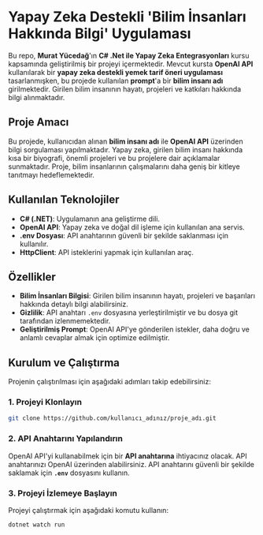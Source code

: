 # Yapay Zeka Destekli 'Bilim İnsanları Hakkında Bilgi' Uygulaması

Bu repo, **Murat Yücedağ**'ın **C# .Net ile Yapay Zeka Entegrasyonları** kursu kapsamında geliştirilmiş bir projeyi içermektedir. Mevcut kursta **OpenAI API** kullanılarak bir **yapay zeka destekli yemek tarif öneri uygulaması** tasarlanmışken, bu projede kullanılan **prompt**'a bir **bilim insanı adı** girilmektedir. Girilen bilim insanının hayatı, projeleri ve katkıları hakkında bilgi alınmaktadır.

## Proje Amacı
Bu projede, kullanıcıdan alınan **bilim insanı adı** ile **OpenAI API** üzerinden bilgi sorgulaması yapılmaktadır. Yapay zeka, girilen bilim insanı hakkında kısa bir biyografi, önemli projeleri ve bu projelere dair açıklamalar sunmaktadır. Proje, bilim insanlarının çalışmalarını daha geniş bir kitleye tanıtmayı hedeflemektedir.

## Kullanılan Teknolojiler
- **C# (.NET)**: Uygulamanın ana geliştirme dili.
- **OpenAI API**: Yapay zeka ve doğal dil işleme için kullanılan ana servis.
- **.env Dosyası**: API anahtarının güvenli bir şekilde saklanması için kullanılır.
- **HttpClient**: API isteklerini yapmak için kullanılan araç.

## Özellikler
- **Bilim İnsanları Bilgisi**: Girilen bilim insanının hayatı, projeleri ve başarıları hakkında detaylı bilgi alabilirsiniz.
- **Gizlilik**: API anahtarı `.env` dosyasına yerleştirilmiştir ve bu dosya git tarafından izlenmemektedir.
- **Geliştirilmiş Prompt**: OpenAI API'ye gönderilen istekler, daha doğru ve anlamlı cevaplar almak için optimize edilmiştir.

## Kurulum ve Çalıştırma
Projenin çalıştırılması için aşağıdaki adımları takip edebilirsiniz:

### 1. Projeyi Klonlayın
```bash
git clone https://github.com/kullanıcı_adınız/proje_adı.git
```

### 2. API Anahtarını Yapılandırın
OpenAI API'yi kullanabilmek için bir **API anahtarına** ihtiyacınız olacak. API anahtarınızı OpenAI üzerinden alabilirsiniz. API anahtarını güvenli bir şekilde saklamak için **`.env`** dosyasını kullanın.

### 3. Projeyi İzlemeye Başlayın
Projeyi çalıştırmak için aşağıdaki komutu kullanın:
```bash
dotnet watch run
```


